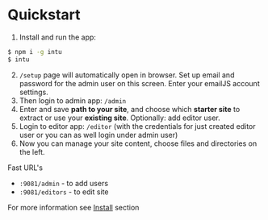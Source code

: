 # Quickstart

1. Install and run the app:

```sh
$ npm i -g intu
$ intu
```


2. `/setup` page will automatically open in browser.
    Set up email and password for the admin user on this screen. Enter your emailJS account settings.
3. Then login to admin app: `/admin`
4. Enter and save **path to your site**, and choose which **starter site** to extract or use your **existing site**.
    Optionally: add editor user.
5. Login to editor app: `/editor` (with the credentials for just created editor user or you can as well login under admin user)
6. Now you can manage your site content, choose files and directories on the left.

Fast URL's

   * `:9081/admin` - to add users
   * `:9081/editors` - to edit site

For more information see [Install](install) section 